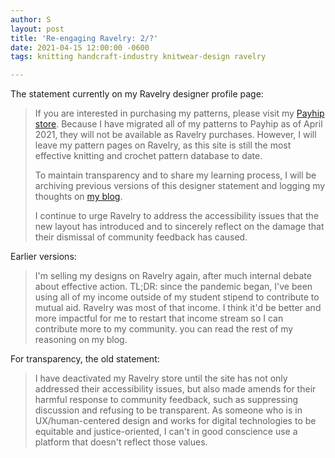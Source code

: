 ```yaml
---
author: S
layout: post
title: 'Re-engaging Ravelry: 2/?'
date: 2021-04-15 12:00:00 -0600
tags: knitting handcraft-industry knitwear-design ravelry

---
```

The statement currently on my Ravelry designer profile page:

> If you are interested in purchasing my patterns, please visit my [Payhip store](https://payhip.com/pipernell). Because I have migrated all of my patterns to Payhip as of April 2021, they will not be available as Ravelry purchases. However, I will leave my pattern pages on Ravelry, as this site is still the most effective knitting and crochet pattern database to date.
>
> To maintain transparency and to share my learning process, I will be archiving previous versions of this designer statement and logging my thoughts on [my blog](https://sminliwu.github.io/blog/).
>
> I continue to urge Ravelry to address the accessibility issues that the new layout has introduced and to sincerely reflect on the damage that their dismissal of community feedback has caused.

Earlier versions:

> I'm selling my designs on Ravelry again, after much internal debate about effective action. TL;DR: since the pandemic began, I've been using all of my income outside of my student stipend to contribute to mutual aid. Ravelry was most of that income. I think it'd be better and more impactful for me to restart that income stream so I can contribute more to my community. you can read the rest of my reasoning on my blog.

For transparency, the old statement:

> I have deactivated my Ravelry store until the site has not only addressed their accessibility issues, but also made amends for their harmful response to community feedback, such as suppressing discussion and refusing to be transparent. As someone who is in UX/human-centered design and works for digital technologies to be equitable and justice-oriented, I can't in good conscience use a platform that doesn't reflect those values.